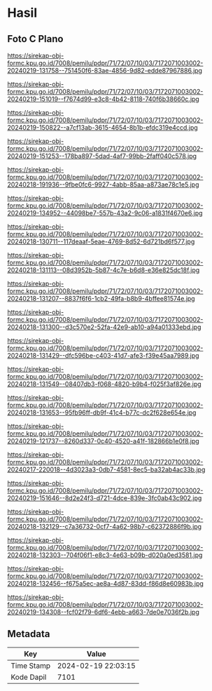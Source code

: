 # Hasil

## Foto C Plano

https://sirekap-obj-formc.kpu.go.id/7008/pemilu/pdpr/71/72/07/10/03/7172071003002-20240219-131758--751450f6-83ae-4856-9d82-edde87967886.jpg

https://sirekap-obj-formc.kpu.go.id/7008/pemilu/pdpr/71/72/07/10/03/7172071003002-20240219-151019--f7674d99-e3c8-4b42-8118-740f6b38660c.jpg

https://sirekap-obj-formc.kpu.go.id/7008/pemilu/pdpr/71/72/07/10/03/7172071003002-20240219-150822--a7cf13ab-3615-4654-8b1b-efdc319e4ccd.jpg

https://sirekap-obj-formc.kpu.go.id/7008/pemilu/pdpr/71/72/07/10/03/7172071003002-20240219-151253--178ba897-5dad-4af7-99bb-2faff040c578.jpg

https://sirekap-obj-formc.kpu.go.id/7008/pemilu/pdpr/71/72/07/10/03/7172071003002-20240218-191936--9fbe0fc6-9927-4abb-85aa-a873ae78c1e5.jpg

https://sirekap-obj-formc.kpu.go.id/7008/pemilu/pdpr/71/72/07/10/03/7172071003002-20240219-134952--44098be7-557b-43a2-9c06-a1831f4670e6.jpg

https://sirekap-obj-formc.kpu.go.id/7008/pemilu/pdpr/71/72/07/10/03/7172071003002-20240218-130711--117deaaf-5eae-4769-8d52-6d721bd6f577.jpg

https://sirekap-obj-formc.kpu.go.id/7008/pemilu/pdpr/71/72/07/10/03/7172071003002-20240218-131113--08d3952b-5b87-4c7e-b6d8-e36e825dc18f.jpg

https://sirekap-obj-formc.kpu.go.id/7008/pemilu/pdpr/71/72/07/10/03/7172071003002-20240218-131207--8837f6f6-1cb2-49fa-b8b9-4bffee81574e.jpg

https://sirekap-obj-formc.kpu.go.id/7008/pemilu/pdpr/71/72/07/10/03/7172071003002-20240218-131300--d3c570e2-52fa-42e9-ab10-a94a01333ebd.jpg

https://sirekap-obj-formc.kpu.go.id/7008/pemilu/pdpr/71/72/07/10/03/7172071003002-20240218-131429--dfc596be-c403-41d7-afe3-f39e45aa7989.jpg

https://sirekap-obj-formc.kpu.go.id/7008/pemilu/pdpr/71/72/07/10/03/7172071003002-20240218-131549--08407db3-f068-4820-b9b4-f025f3af826e.jpg

https://sirekap-obj-formc.kpu.go.id/7008/pemilu/pdpr/71/72/07/10/03/7172071003002-20240218-131653--95fb96ff-db9f-41c4-b77c-dc2f628e654e.jpg

https://sirekap-obj-formc.kpu.go.id/7008/pemilu/pdpr/71/72/07/10/03/7172071003002-20240219-121737--8260d337-0c40-4520-a41f-182866b1e0f8.jpg

https://sirekap-obj-formc.kpu.go.id/7008/pemilu/pdpr/71/72/07/10/03/7172071003002-20240217-220018--4d3023a3-0db7-4581-8ec5-ba32ab4ac33b.jpg

https://sirekap-obj-formc.kpu.go.id/7008/pemilu/pdpr/71/72/07/10/03/7172071003002-20240219-151646--8d2e24f3-d721-4dce-839e-3fc0ab43c902.jpg

https://sirekap-obj-formc.kpu.go.id/7008/pemilu/pdpr/71/72/07/10/03/7172071003002-20240218-132129--c7a36732-0cf7-4a62-98b7-c62372886f9b.jpg

https://sirekap-obj-formc.kpu.go.id/7008/pemilu/pdpr/71/72/07/10/03/7172071003002-20240218-132303--704f06f1-e8c3-4e63-b09b-d020a0ed3581.jpg

https://sirekap-obj-formc.kpu.go.id/7008/pemilu/pdpr/71/72/07/10/03/7172071003002-20240218-132456--f675a5ec-ae8a-4d87-83dd-f86d8e60983b.jpg

https://sirekap-obj-formc.kpu.go.id/7008/pemilu/pdpr/71/72/07/10/03/7172071003002-20240219-134308--fcf02f79-6df6-4ebb-a663-7de0e7036f2b.jpg


## Metadata

| Key        | Value               |
| ---------- | ------------------- |
| Time Stamp | 2024-02-19 22:03:15 |
| Kode Dapil | 7101                |



